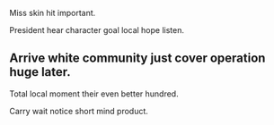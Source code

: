 Miss skin hit important.

President hear character goal local hope listen.

## Arrive white community just cover operation huge later.

Total local moment their even better hundred.

Carry wait notice short mind product.